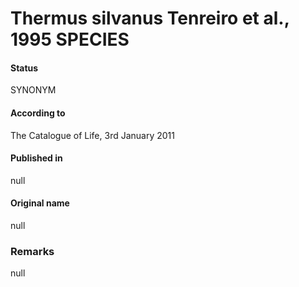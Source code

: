 Thermus silvanus Tenreiro et al., 1995 SPECIES
=======

#### Status
SYNONYM

#### According to
The Catalogue of Life, 3rd January 2011

#### Published in
null

#### Original name
null

### Remarks
null